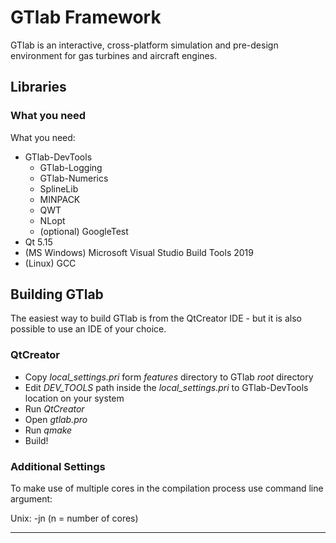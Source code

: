 # GTlab Framework

GTlab is an interactive, cross-platform simulation and pre-design environment for gas turbines and aircraft engines.

## Libraries

### What you need

What you need:

- GTlab-DevTools
  - GTlab-Logging
  - GTlab-Numerics
  - SplineLib
  - MINPACK
  - QWT
  - NLopt
  - (optional) GoogleTest
- Qt 5.15
- (MS Windows) Microsoft Visual Studio Build Tools 2019
- (Linux) GCC

## Building GTlab

The easiest way to build GTlab is from the QtCreator IDE - but it is
also possible to use an IDE of your choice.

### QtCreator

-   Copy *local_settings.pri* form *features* directory to GTlab *root*
    directory
-   Edit *DEV_TOOLS* path inside the *local_settings.pri* to GTlab-DevTools location on 
    your system
-   Run *QtCreator*
-   Open *gtlab.pro*
-   Run *qmake*
-   Build!

### Additional Settings

To make use of multiple cores in the compilation process use command line
argument:

Unix:   -jn (n = number of cores)

--------
